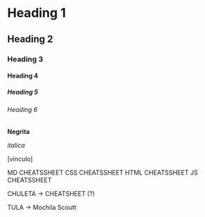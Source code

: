 # Heading 1
## Heading 2
### Heading 3
#### Heading 4
##### Heading 5
###### Heading 6


**Negrita**

*italica*

[vinculo]


MD CHEATSSHEET
CSS CHEATSSHEET
HTML CHEATSSHEET
JS CHEATSSHEET

CHULETA -> CHEATSHEET (?)

TULA -> Mochila Scoutt 

